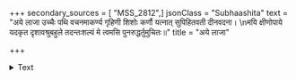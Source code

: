 +++
secondary_sources = [ "MSS_2812",]
jsonClass = "Subhaashita"
text = "अये लाजा उच्चैः पथि वचनमाकर्ण्य गृहिणी शिशोः कर्णौ यत्नात् सुपिहितवती दीनवदना।  \nमयि क्षीणोपाये यदकृत दृशावश्रुबहुले तदन्तःशल्यं मे त्वमसि पुनरुद्धर्तुमुचितः॥"
title = "अये लाजा"

+++

<details><summary>Text</summary>

अये लाजा उच्चैः पथि वचनमाकर्ण्य गृहिणी शिशोः कर्णौ यत्नात् सुपिहितवती दीनवदना।  
मयि क्षीणोपाये यदकृत दृशावश्रुबहुले तदन्तःशल्यं मे त्वमसि पुनरुद्धर्तुमुचितः॥
</details>
